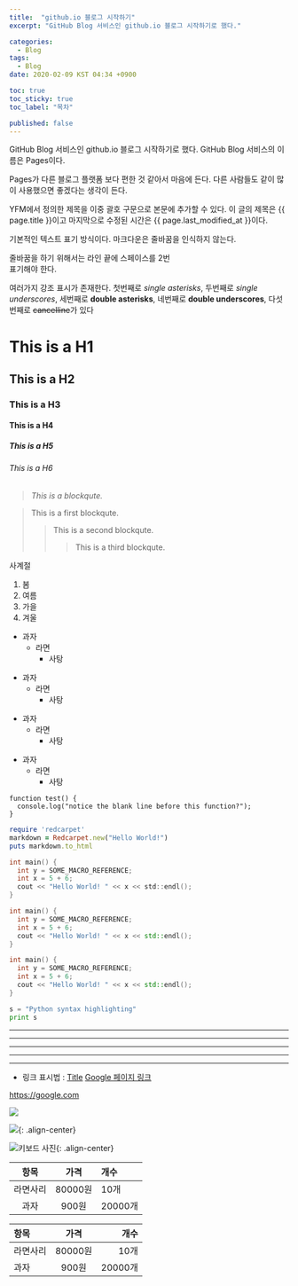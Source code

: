 ```yaml
---
title:  "github.io 블로그 시작하기"
excerpt: "GitHub Blog 서비스인 github.io 블로그 시작하기로 했다."

categories:
  - Blog
tags:
  - Blog
date: 2020-02-09 KST 04:34 +0900

toc: true
toc_sticky: true
toc_label: "목차"

published: false
---
```


GitHub Blog 서비스인 github.io 블로그 시작하기로 했다.
GitHub Blog 서비스의 이름은 Pages이다.

Pages가 다른 블로그 플랫폼 보다 편한 것 같아서 마음에 든다.
다른 사람들도 같이 많이 사용했으면 좋겠다는 생각이 든다.

YFM에서 정의한 제목을 이중 괄호 구문으로 본문에 추가할 수 있다.
이 글의 제목은 {{ page.title }}이고
마지막으로 수정된 시간은 {{ page.last_modified_at }}이다.

기본적인 텍스트 표기 방식이다.
마크다운은 줄바꿈을 인식하지 않는다.

줄바꿈을 하기 위해서는 라인 끝에 스페이스를 2번  
표기해야 한다.

여러가지 강조 표시가 존재한다. 첫번째로 *single asterisks*,
두번째로 _single underscores_, 세번째로 **double asterisks**,
네번째로 __double underscores__, 다섯번째로 ~~cancelline~~가 있다

# This is a H1

## This is a H2

### This is a H3

#### This is a H4

##### This is a H5

###### This is a H6

> _This is a blockqute._

> This is a first blockqute.
>> This is a second blockqute.
>>> This is a third blockqute.

사계절

1. 봄
2. 여름
3. 가을
4. 겨울

* 과자
  * 라면
    * 사탕

+ 과자
  + 라면
    + 사탕

- 과자
  - 라면
    - 사탕

* 과자
  + 라면
    - 사탕

```
function test() {
  console.log("notice the blank line before this function?");
}
```

```ruby
require 'redcarpet'
markdown = Redcarpet.new("Hello World!")
puts markdown.to_html
```

```c
int main() {
  int y = SOME_MACRO_REFERENCE;
  int x = 5 + 6;
  cout << "Hello World! " << x << std::endl();
}
```

```cpp
int main() {
  int y = SOME_MACRO_REFERENCE;
  int x = 5 + 6;
  cout << "Hello World! " << x << std::endl();
}
```

```c++
int main() {
  int y = SOME_MACRO_REFERENCE;
  int x = 5 + 6;
  cout << "Hello World! " << x << std::endl();
}
```

```python
s = "Python syntax highlighting"
print s
```

* * *
***
*****
- - -
---------------------------------------

- 링크 표시법 : [Title](link)
[Google 페이지 링크](https://google.com)

<https://google.com>

![](https://devinlife.com/assets/images/bio-photo-keyboard-small.jpg)

![](https://devinlife.com/assets/images/bio-photo-keyboard-small.jpg){: .align-center}

![키보드 사진](https://devinlife.com/assets/images/bio-photo-keyboard-small.jpg "내 키보드 사진"){: .align-center}

| 항목 | 가격 | 개수 |
|:---:|:----:|:----|
| 라면사리 | 80000원 | 10개 |
| 과자 | 900원 | 20000개 |

| 항목 | 가격 | 개수 |
|:----|:----:|----:|
| 라면사리 | 80000원 | 10개 |
| 과자 | 900원 | 20000개 |